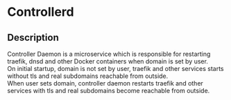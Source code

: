 # Controllerd

## Description
Controller Daemon is a microservice which is responsible for restarting traefik, dnsd and other Docker containers when domain is set by user. <br />
On initial startup, domain is not set by user, traefik and other services starts without tls and real subdomains reachable from outside. <br />
When user sets domain, controller daemon restarts traefik and other services with tls and real subdomains become reachable from outside. <br />